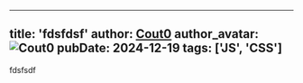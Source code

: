 
---
title: 'fdsfdsf'
author: [Cout0](https://discordapp.com/users/290666004672151554)
author_avatar: ![Cout0](https://cdn.discordapp.com/avatars/290666004672151554/2c0f6be314bb3d18e6c0ef9d52c0f89d.png?size=32)
pubDate: 2024-12-19
tags: ['JS', 'CSS']
---

fdsfsdf
